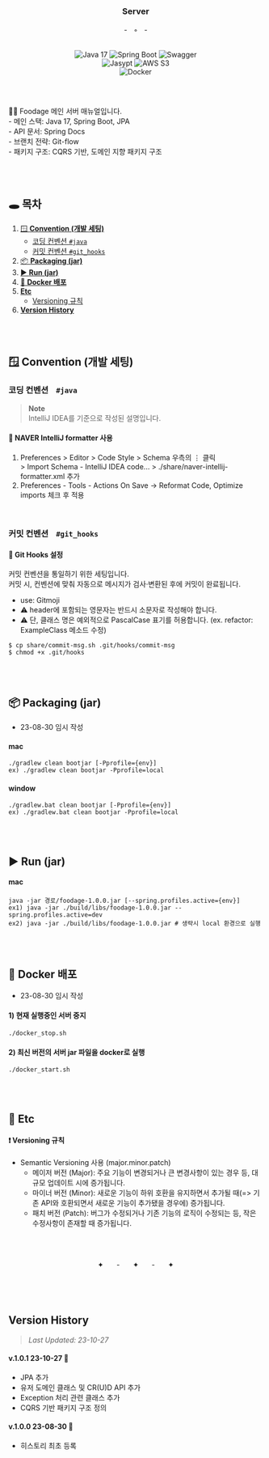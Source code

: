 <div align="center" style="margin-top: 1em; margin-bottom: 3em;">
  <h3>Server</h3>
   -ㅤ◦ㅤ-
  <br/><br/>

![Java 17](https://img.shields.io/badge/Java_17-007396?style=for-the-badge&logo=OpenJDK&logoColor=white)
![Spring Boot](https://img.shields.io/badge/Spring_Boot__3.1.3-6DB33F?style=for-the-badge&logo=html5&logoColor=white)
![Swagger](https://img.shields.io/badge/Swagger_|_Spring_Doc-85EA2D?style=for-the-badge&logo=html5&logoColor=white) <br/>
![Jasypt](https://img.shields.io/badge/Jasypt__3.0.4-00bfb3?style=for-the-badge&logo=html5&logoColor=white)
![AWS S3](https://img.shields.io/badge/AWS_S3-527FFF?style=for-the-badge&logo=amazons3&logoColor=white) <br/>
![Docker](https://img.shields.io/badge/Docker-2496ED?style=for-the-badge&logo=html5&logoColor=white)

</div> <br/>
👋🏻 Foodage 메인 서버 매뉴얼입니다. <br/>
- 메인 스택: Java 17, Spring Boot, JPA <br/>
- API 문서: Spring Docs <br/>
- 브랜치 전략: Git-flow <br/>
- 패키지 구조: CQRS 기반, 도메인 지향 패키지 구조



<br/><br/>

## 🕳 목차

1. [🪟 **Convention (개발 세팅)**](#-convention--개발-세팅-)
    - [코딩 컨벤션 ``#java``](#코딩-컨벤션-ㅤ-java)
    - [커밋 컨벤션 ``#git_hooks``](#커밋-컨벤션-ㅤ-githooks)
2. [📦 **Packaging (jar)**](#-packaging--jar-)
3. [▶️ **Run (jar)**](#-run--jar-)
4. [🚪 **Docker 배포**](#-docker-배포)
5. [**Etc**](#-etc)
    - [Versioning 규칙](#-versioning-규칙)
6. [**Version History**](#version-history)

<br/><br/>

## 🪟 Convention (개발 세팅)

### **코딩 컨벤션**ㅤ``#java``

> **Note**  
> IntelliJ IDEA를 기준으로 작성된 설명입니다.

#### 📗 NAVER IntelliJ formatter 사용

1. Preferences > Editor > Code Style > Schema 우측의 ⋮ 클릭 <br/> >
   Import Schema - IntelliJ IDEA code... > ./share/naver-intellij-formatter.xml 추가
2. Preferences - Tools - Actions On Save -> Reformat Code, Optimize imports 체크 후 적용

<br/>

### **커밋 컨벤션**ㅤ``#git_hooks``

#### 📔 Git Hooks 설정

커밋 컨벤션을 통일하기 위한 세팅입니다. <br/>
커밋 시, 컨벤션에 맞춰 자동으로 메시지가 검사·변환된 후에 커밋이 완료됩니다.

- use: Gitmoji
- ⚠️ header에 포함되는 영문자는 반드시 소문자로 작성해야 합니다.
- ⚠️ 단, 클래스 명은 예외적으로 PascalCase 표기를 허용합니다. (ex. refactor: ExampleClass 메소드 수정)

```
$ cp share/commit-msg.sh .git/hooks/commit-msg
$ chmod +x .git/hooks
```

<br/><br/>

## 📦 Packaging (jar)

- 23-08-30 임시 작성

#### mac

```
./gradlew clean bootjar [-Pprofile={env}]
ex) ./gradlew clean bootjar -Pprofile=local
```

#### window

```
./gradlew.bat clean bootjar [-Pprofile={env}]
ex) ./gradlew.bat clean bootjar -Pprofile=local
```

<br/><br/>

## ▶️ Run (jar)

#### mac

```
java -jar 경로/foodage-1.0.0.jar [--spring.profiles.active={env}]
ex1) java -jar ./build/libs/foodage-1.0.0.jar --spring.profiles.active=dev
ex2) java -jar ./build/libs/foodage-1.0.0.jar # 생략시 local 환경으로 실행
```

<br/><br/>

## 🚪 Docker 배포

- 23-08-30 임시 작성

#### 1) 현재 실행중인 서버 중지

```
./docker_stop.sh
```

#### 2) 최신 버전의 서버 jar 파일을 docker로 실행

```
./docker_start.sh
```

<br/><br/>

## 📝 Etc

#### ❗️ Versioning 규칙

- Semantic Versioning 사용 (major.minor.patch)
    - 메이저 버전 (Major): 주요 기능이 변경되거나 큰 변경사항이 있는 경우 등, 대규모 업데이트 시에 증가됩니다.
    - 마이너 버전 (Minor): 새로운 기능이 하위 호환을 유지하면서 추가될 때(=> 기존 API와 호환되면서 새로운 기능이 추가됐을 경우에) 증가됩니다.
    - 패치 버전 (Patch): 버그가 수정되거나 기존 기능의 로직이 수정되는 등, 작은 수정사항이 존재할 때 증가됩니다.

<br/><br/>

<div align="center" style="margin-top: 1em; margin-bottom: 3em;">
 ✦ㅤㅤ-ㅤㅤ✦ㅤㅤ-ㅤㅤ✦<br/>
</div><br/>

## Version History

> _Last Updated: 23-10-27_

#### v.1.0.1 23-10-27 📍

- JPA 추가
- 유저 도메인 클래스 및 CR(U)D API 추가
- Exception 처리 관련 클래스 추가
- CQRS 기반 패키지 구조 정의

#### v.1.0.0 23-08-30 📍

- 히스토리 최초 등록

